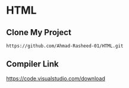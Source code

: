 # HTML
## Clone My Project
    https://github.com/Ahmad-Rasheed-01/HTML.git
    
    
## Compiler Link
  https://code.visualstudio.com/download
